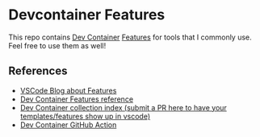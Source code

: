 # Devcontainer Features

This repo contains [Dev Container](https://containers.dev/overview)
[Features](https://containers.dev/implementors/features/) for tools that I
commonly use. Feel free to use them as well!

## References

- [VSCode Blog about Features](https://code.visualstudio.com/blogs/2022/09/15/dev-container-features)
- [Dev Container Features reference](https://containers.dev/implementors/features/)
- [Dev Container collection index (submit a PR here to have your templates/features show up in vscode)](https://github.com/devcontainers/devcontainers.github.io/blob/gh-pages/_data/collection-index.yml)
- [Dev Container GitHub Action](https://github.com/devcontainers/action/blob/main/action.yml)
